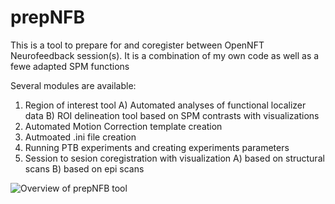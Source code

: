 # prepNFB
This is a tool to prepare for and coregister between OpenNFT Neurofeedback session(s). 
It is a combination of my own code as well as a fewe adapted SPM functions

Several modules are available:
1) Region of interest tool 
  A) Automated analyses of functional localizer data 
  B) ROI delineation tool based on SPM contrasts with visualizations
2) Automated Motion Correction template creation 
3) Autmoated .ini file creation
4) Running PTB experiments and creating experiments parameters
5) Session to sesion coregistration with visualization
   A) based on structural scans
   B) based on epi scans

![Overview of prepNFB tool ](https://github.com/lucp88/prepNFB/raw/master/Others/all_features_prepNFB.PNG)
